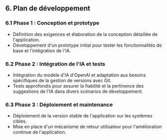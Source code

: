 
## 6. Plan de développement

### 6.1 Phase 1 : Conception et prototype
- Définition des exigences et élaboration de la conception détaillée de l'application.
- Développement d'un prototype initial pour tester les fonctionnalités de base et l'intégration de l'IA.

### 6.2 Phase 2 : Intégration de l'IA et tests
- Intégration du modèle d'IA d'OpenAI et adaptation aux besoins spécifiques de la gestion de versions avec Git.
- Tests approfondis pour assurer la fiabilité et la pertinence des suggestions de l'IA dans divers scénarios de développement.

### 6.3 Phase 3 : Déploiement et maintenance
- Déploiement de la version stable de l'application sur les systèmes cibles.
- Mise en place d'un mécanisme de retour utilisateur pour l'amélioration continue de l'application.
